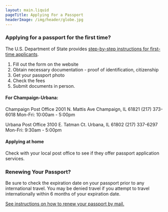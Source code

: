```yaml
---
layout: main.liquid
pageTitle: Applying For a Passport
headerImage: /img/header/globe.jpg
---
```


### Applying for a passport for the first time?

The U.S. Department of State provides [step-by-step instructions for first-time applicants](https://travel.state.gov/content/travel/en/passports/apply-renew-passport/how-to-apply.html).

1. Fill out the form on the website
2. Obtain necessary documentation - proof of identification, citizenship
3. Get your passport photo 
4. Check the fees
5. Submit documents in person. 

#### For Champaign-Urbana:

Champaign Post Office
2001 N. Mattis Ave
Champaign, IL 61821
(217) 373-6018
Mon-Fri: 10:00am - 5:00pm

Urbana Post Office
3100 E. Tatman Ct. 
Urbana, IL 61802
(217) 337-6297
Mon-Fri: 9:30am - 5:00pm

#### Applying at home

Check with your local post office to see if they offer passport application services. 

### Renewing Your Passport?

Be sure to check the expiration date on your passport prior to any international travel. You may be denied travel if you attempt to travel internationally within 6 months of your expiration date. 

[See instructions on how to renew your passport by mail.](https://travel.state.gov/content/travel/en/passports/apply-renew-passport/renew-by-mail.html)
